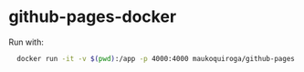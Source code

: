 # github-pages-docker

Run with:

```sh
  docker run -it -v $(pwd):/app -p 4000:4000 maukoquiroga/github-pages
```
